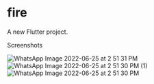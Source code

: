 # fire

A new Flutter project.

Screenshots

![WhatsApp Image 2022-06-25 at 2 51 31 PM](https://user-images.githubusercontent.com/64334624/175768041-e0efbc6d-9d9a-401e-98b8-17f74ed8ec6c.jpeg)
![WhatsApp Image 2022-06-25 at 2 51 30 PM (1)](https://user-images.githubusercontent.com/64334624/175768048-348610af-fb62-47bd-b8f1-6d04723831ad.jpeg)
![WhatsApp Image 2022-06-25 at 2 51 30 PM](https://user-images.githubusercontent.com/64334624/175768052-935faddc-a5fd-4aad-be71-d000fb3d6ee9.jpeg)


